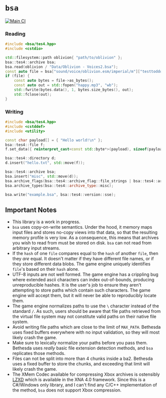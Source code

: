 # `bsa`
[![Main CI](https://github.com/Ryan-rsm-McKenzie/bsa/actions/workflows/main_ci.yml/badge.svg)](https://github.com/Ryan-rsm-McKenzie/bsa/actions/workflows/main_ci.yml)

### Reading
```cpp
#include <bsa/tes4.hpp>
#include <cstdio>

std::filesystem::path oblivion{ "path/to/oblivion" };
bsa::tes4::archive bsa;
bsa.read(oblivion / "Data/Oblivion - Voices2.bsa");
const auto file = bsa["sound/voice/oblivion.esm/imperial/m"]["testtoddquest_testtoddhappy_00027fa2_1.mp3"];
if (file) {
	const auto bytes = file->as_bytes();
	const auto out = std::fopen("happy.mp3", "wb");
	std::fwrite(bytes.data(), 1, bytes.size_bytes(), out);
	std::fclose(out);
}
```

### Writing
```cpp
#include <bsa/tes4.hpp>
#include <cstddef>
#include <utility>

const char payload[] = { "Hello world!\n" };
bsa::tes4::file f;
f.set_data({ reinterpret_cast<const std::byte*>(payload), sizeof(payload) - 1 });

bsa::tes4::directory d;
d.insert("hello.txt", std::move(f));

bsa::tes4::archive bsa;
bsa.insert("misc", std::move(d));
bsa.archive_flags(bsa::tes4::archive_flag::file_strings | bsa::tes4::archive_flag::directory_strings);
bsa.archive_types(bsa::tes4::archive_type::misc);

bsa.write("example.bsa", bsa::tes4::version::sse);
```

## Important Notes

- This library is a work in progress.
- `bsa` uses copy-on-write semantics. Under the hood, it memory maps input files and stores no-copy views into that data, so that the resulting memory profile is very low. As a consequence, this means that archives you wish to read from must be stored on disk. `bsa` can not read from arbitrary input streams.
- If the `hash` of one `file` compares equal to the `hash` of another `file`, then they _are_ equal. It doesn't matter if they have different file names, or if they store different data blobs. The game engine uniquely identifies `file`'s based on their `hash` alone.
- UTF-8 inputs are not well formed. The game engine has a crippling bug where extended ascii characters can index out-of-bounds, producing unreproducible hashes. It is the user's job to ensure they aren't attempting to store paths which contain such characters. The game engine will accept them, but it will never be able to reproducibly locate them.
- The game engine normalizes paths to use the `\` character instead of the standard `/`. As such, users should be aware that file paths retrieved from the virtual file system may not constitute valid paths on their native file system.
- Avoid writing file paths which are close to the limit of `MAX_PATH`. Bethesda uses fixed buffers everywhere with no input validation, so they will most likely crash the game.
- Make sure to lexically normalize your paths before you pass them. Bethesda uses *really* basic file extension detection methods, and `bsa` replicates those methods.
- Files can not be split into more than 4 chunks inside a ba2. Bethesda uses a fixed buffer to store the chunks, and exceeding that limit will likely crash the game.
- The XMem Codec available for compressing Xbox archives is ostensibly [LZXD](https://docs.microsoft.com/en-us/openspecs/exchange_server_protocols/ms-patch/cc78752a-b4af-4eee-88cb-01f4d8a4c2bf) which is available in the XNA 4.0 framework. Since this is a C#/Windows only library, and I can't find any C/C++ implementation of the method, `bsa` does not support Xbox compression.
